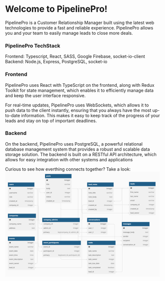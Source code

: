 # Welcome to PipelinePro!

PipelinePro is a Customer Relationship Manager built using the latest web technologies to provide a fast and reliable experience. PipelinePro allows you and your team to easily manage leads to close more deals.

### PipelinePro TechStack

Frontend: Typescript, React, SASS, Google Firebase, socket-io-client
Backend: Node.js, Express, PostgreSQL, socket-io

### Frontend

PipelinePro uses React with TypeScript on the frontend, along with Redux Toolkit for state management, which enables it to efficiently manage data and keep the user interface responsive.

For real-time updates, PipelinePro uses WebSockets, which allows it to push data to the client instantly, ensuring that you always have the most up-to-date information. This makes it easy to keep track of the progress of your leads and stay on top of important deadlines.

### Backend

On the backend, PipelinePro uses PostgreSQL, a powerful relational database management system that provides a robust and scalable data storage solution. The backend is built on a RESTful API architecture, which allows for easy integration with other systems and applications

Curious to see how everthing connects together? Take a look:
![PipelinePro Entity Relationship](./other_files/PipelinePro_Entity_Relationship.png)
